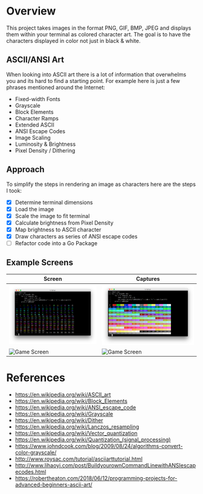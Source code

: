 # Overview

This project takes images in the format PNG, GIF, BMP, JPEG and displays them within your terminal as colored character art.
The goal is to have the characters displayed in color not just in black & white.

## ASCII/ANSI Art

When looking into ASCII art there is a lot of information that overwhelms you and its hard to find a starting point.
For example here is just a few phrases mentioned around the Internet:

* Fixed-width Fonts
* Grayscale
* Block Elements
* Character Ramps
* Extended ASCII
* ANSI Escape Codes
* Image Scaling
* Luminosity & Brightness
* Pixel Density / Dithering

## Approach

To simplify the steps in rendering an image as characters here are the steps I took:

- [X] Determine terminal dimensions
- [X] Load the image
- [X] Scale the image to fit terminal
- [X] Calculate brightness from Pixel Density
- [X] Map brightness to ASCII character
- [X] Draw characters as series of ANSI escape codes
- [ ] Refactor code into a Go Package

## Example Screens

[rainbow256]: /assets/rainbow-256.png "ANSI 256 Colors"
[rainbowBG256]: /assets/rainbow-background-256.png "ANSI 256 Colors"


Screen | Captures
------------ | -------------
![ANSI 256 Colors][rainbow256] | ![ANSI 256 Colors][rainbowBG256]
![Game Screen](/Chip8.Docs/CPU-Screen.png) | ![Game Screen](/Chip8.Docs/Memory-Screen.png)

# References

* https://en.wikipedia.org/wiki/ASCII_art
* https://en.wikipedia.org/wiki/Block_Elements
* https://en.wikipedia.org/wiki/ANSI_escape_code
* https://en.wikipedia.org/wiki/Grayscale
* https://en.wikipedia.org/wiki/Dither
* https://en.wikipedia.org/wiki/Lanczos_resampling
* https://en.wikipedia.org/wiki/Vector_quantization
* https://en.wikipedia.org/wiki/Quantization_(signal_processing)
* https://www.johndcook.com/blog/2009/08/24/algorithms-convert-color-grayscale/
* http://www.roysac.com/tutorial/asciiarttutorial.html
* http://www.lihaoyi.com/post/BuildyourownCommandLinewithANSIescapecodes.html
* https://robertheaton.com/2018/06/12/programming-projects-for-advanced-beginners-ascii-art/